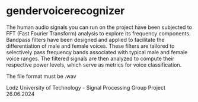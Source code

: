 # gendervoicerecognizer
The human audio signals you can run on the project have been subjected to FFT (Fast  Fourier Transform) analysis to explore its frequency components.
Bandpass filters have been designed and applied to facilitate the differentiation of male and female voices. These filters are tailored to selectively pass frequency bands associated with typical male and female voice ranges. The filtered signals  are then analyzed to compute their respective power levels, which serve as metrics 
for voice classification.

The file format must be .wav

Lodz University of Technology - Signal Processing Group Project
26.06.2024
